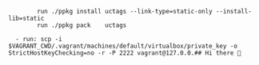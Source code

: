 
            run ./ppkg install uctags --link-type=static-only --install-lib=static
            run ./ppkg pack    uctags

      - run: scp -i $VAGRANT_CWD/.vagrant/machines/default/virtualbox/private_key -o StrictHostKeyChecking=no -r -P 2222 vagrant@127.0.0.## Hi there 👋

<!--

**Here are some ideas to get you started:**

🙋‍♀️ A short introduction - what is your organization all about?
🌈 Contribution guidelines - how can the community get involved?
👩‍💻 Useful resources - where can the community find your docs? Is there anything else the community should know?
🍿 Fun facts - what does your team eat for breakfast?
🧙 Remember, you can do mighty things with the power of [Markdown](https://docs.github.com/github/writing-on-github/getting-started-with-writing-and-formatting-on-github/basic-writing-and-formatting-syntax)
-->
